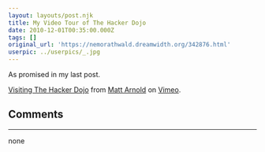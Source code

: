 ```yaml
---
layout: layouts/post.njk
title: My Video Tour of The Hacker Dojo
date: 2010-12-01T00:35:00.000Z
tags: []
original_url: 'https://nemorathwald.dreamwidth.org/342876.html'
userpic: ../userpics/_.jpg
---
```

As promised in my last post.

[Visiting The Hacker Dojo](http://vimeo.com/17348955) from [Matt Arnold](http://vimeo.com/user1196373) on [Vimeo](http://vimeo.com).

## Comments

---

none
